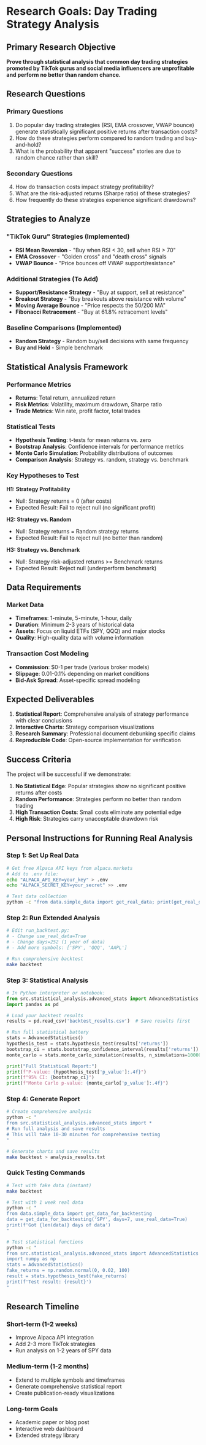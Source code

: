 # Research Goals: Day Trading Strategy Analysis

## Primary Research Objective

**Prove through statistical analysis that common day trading strategies promoted by TikTok gurus and social media influencers are unprofitable and perform no better than random chance.**

## Research Questions

### Primary Questions
1. Do popular day trading strategies (RSI, EMA crossover, VWAP bounce) generate statistically significant positive returns after transaction costs?
2. How do these strategies perform compared to random trading and buy-and-hold?
3. What is the probability that apparent "success" stories are due to random chance rather than skill?

### Secondary Questions
4. How do transaction costs impact strategy profitability?
5. What are the risk-adjusted returns (Sharpe ratio) of these strategies?
6. How frequently do these strategies experience significant drawdowns?

## Strategies to Analyze

### "TikTok Guru" Strategies (Implemented)
- **RSI Mean Reversion** - "Buy when RSI < 30, sell when RSI > 70"
- **EMA Crossover** - "Golden cross" and "death cross" signals
- **VWAP Bounce** - "Price bounces off VWAP support/resistance"

### Additional Strategies (To Add)
- **Support/Resistance Strategy** - "Buy at support, sell at resistance"
- **Breakout Strategy** - "Buy breakouts above resistance with volume"
- **Moving Average Bounce** - "Price respects the 50/200 MA"
- **Fibonacci Retracement** - "Buy at 61.8% retracement levels"

### Baseline Comparisons (Implemented)
- **Random Strategy** - Random buy/sell decisions with same frequency
- **Buy and Hold** - Simple benchmark

## Statistical Analysis Framework

### Performance Metrics
- **Returns**: Total return, annualized return
- **Risk Metrics**: Volatility, maximum drawdown, Sharpe ratio
- **Trade Metrics**: Win rate, profit factor, total trades

### Statistical Tests
- **Hypothesis Testing**: t-tests for mean returns vs. zero
- **Bootstrap Analysis**: Confidence intervals for performance metrics
- **Monte Carlo Simulation**: Probability distributions of outcomes
- **Comparison Analysis**: Strategy vs. random, strategy vs. benchmark

### Key Hypotheses to Test

**H1: Strategy Profitability**
- Null: Strategy returns = 0 (after costs)
- Expected Result: Fail to reject null (no significant profit)

**H2: Strategy vs. Random**
- Null: Strategy returns = Random strategy returns
- Expected Result: Fail to reject null (no better than random)

**H3: Strategy vs. Benchmark**
- Null: Strategy risk-adjusted returns >= Benchmark returns
- Expected Result: Reject null (underperform benchmark)

## Data Requirements

### Market Data
- **Timeframes**: 1-minute, 5-minute, 1-hour, daily
- **Duration**: Minimum 2-3 years of historical data
- **Assets**: Focus on liquid ETFs (SPY, QQQ) and major stocks
- **Quality**: High-quality data with volume information

### Transaction Cost Modeling
- **Commission**: $0-1 per trade (various broker models)
- **Slippage**: 0.01-0.1% depending on market conditions
- **Bid-Ask Spread**: Asset-specific spread modeling

## Expected Deliverables

1. **Statistical Report**: Comprehensive analysis of strategy performance with clear conclusions
2. **Interactive Charts**: Strategy comparison visualizations
3. **Research Summary**: Professional document debunking specific claims
4. **Reproducible Code**: Open-source implementation for verification

## Success Criteria

The project will be successful if we demonstrate:

1. **No Statistical Edge**: Popular strategies show no significant positive returns after costs
2. **Random Performance**: Strategies perform no better than random trading
3. **High Transaction Costs**: Small costs eliminate any potential edge
4. **High Risk**: Strategies carry unacceptable drawdown risk

## Personal Instructions for Running Real Analysis

### Step 1: Set Up Real Data
```bash
# Get free Alpaca API keys from alpaca.markets
# Add to .env file:
echo "ALPACA_API_KEY=your_key" > .env
echo "ALPACA_SECRET_KEY=your_secret" >> .env

# Test data collection
python -c "from data.simple_data import get_real_data; print(get_real_data('SPY', 30).head())"
```

### Step 2: Run Extended Analysis
```bash
# Edit run_backtest.py:
# - Change use_real_data=True
# - Change days=252 (1 year of data)
# - Add more symbols: ['SPY', 'QQQ', 'AAPL']

# Run comprehensive backtest
make backtest
```

### Step 3: Statistical Analysis
```python
# In Python interpreter or notebook:
from src.statistical_analysis.advanced_stats import AdvancedStatistics
import pandas as pd

# Load your backtest results
results = pd.read_csv('backtest_results.csv')  # Save results first

# Run full statistical battery
stats = AdvancedStatistics()
hypothesis_test = stats.hypothesis_test(results['returns'])
bootstrap_ci = stats.bootstrap_confidence_interval(results['returns'])
monte_carlo = stats.monte_carlo_simulation(results, n_simulations=10000)

print("Full Statistical Report:")
print(f"P-value: {hypothesis_test['p_value']:.4f}")
print(f"95% CI: {bootstrap_ci}")
print(f"Monte Carlo p-value: {monte_carlo['p_value']:.4f}")
```

### Step 4: Generate Report
```bash
# Create comprehensive analysis
python -c "
from src.statistical_analysis.advanced_stats import *
# Run full analysis and save results
# This will take 10-30 minutes for comprehensive testing
"

# Generate charts and save results
make backtest > analysis_results.txt
```

### Quick Testing Commands
```bash
# Test with fake data (instant)
make backtest

# Test with 1 week real data
python -c "
from data.simple_data import get_data_for_backtesting
data = get_data_for_backtesting('SPY', days=7, use_real_data=True)
print(f'Got {len(data)} days of data')
"

# Test statistical functions
python -c "
from src.statistical_analysis.advanced_stats import AdvancedStatistics
import numpy as np
stats = AdvancedStatistics()
fake_returns = np.random.normal(0, 0.02, 100)
result = stats.hypothesis_test(fake_returns)
print(f'Test result: {result}')
"
```

## Research Timeline

### Short-term (1-2 weeks)
- Improve Alpaca API integration
- Add 2-3 more TikTok strategies
- Run analysis on 1-2 years of SPY data

### Medium-term (1-2 months)
- Extend to multiple symbols and timeframes
- Generate comprehensive statistical report
- Create publication-ready visualizations

### Long-term Goals
- Academic paper or blog post
- Interactive web dashboard
- Extended strategy library 